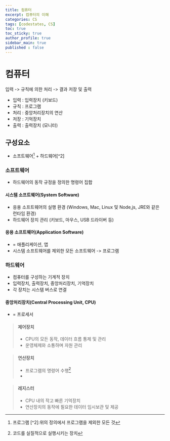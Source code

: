 ```yaml
---
title: 컴퓨터
excerpt: 컴퓨터의 이해
categories: CS
tags: [codestates, CS]
toc: true
toc_sticky: true
author_profile: true
sidebar_main: true
published : false
---
```


# 컴퓨터
입력 -> 규칙에 의한 처리 -> 결과 저장 및 출력

- 입력 : 입력장치 (키보드)
- 규칙 : 프로그램
- 처리 : 중앙처리장치의 연산
- 저장 : 기억장치
- 출력 : 출력장치 (모니터)

## 구성요소
- 소프트웨어[^1] + 하드웨어[^2]  
[^1]:프로그램 [^2]:위의 정의에서 프로그램을 제외한 모든 것 

### 소프트웨어 
- 하드웨어의 동작 규정을 정의한 명령어 집합

#### 시스템 소프트웨어(System Software)
- 응용 소프트웨어의 실행 환경 (Windows, Mac, Linux 및 Node,js, JRE와 같은 런타임 환경)  
- 하드웨어 장치 관리 (키보드, 마우스, USB 드라이버 등)

#### 응용 소프트웨어(Application Software)       
- = 애플리케이션, 앱
- 시스템 소프트웨어를 제외한 모든 소프트웨어 -> 프로그램

### 하드웨어
- 컴퓨터를 구성하는 기계적 장치 
- 입력장치, 출력장치, 중앙처리장치, 기억장치  
- 각 장치는 시스템 버스로 연결 

#### 중앙처리장치(Central Processing Unit, CPU)
- = 프로세서

> #### 제어장치
> - CPU의 모든 동작, 데이터 흐름 통제 및 관리  
> - 운영체제와 소통하며 자원 관리

> #### 연산장치
> - 프로그램의 명령어 수행[^3]
> - [^3]:코드를 실질적으로 실행시키는 장치

> #### 레지스터
> - CPU 내의 작고 빠른 기억장치  
> - 연산장치의 동작에 필요한 데이터 임시보관 및 제공


